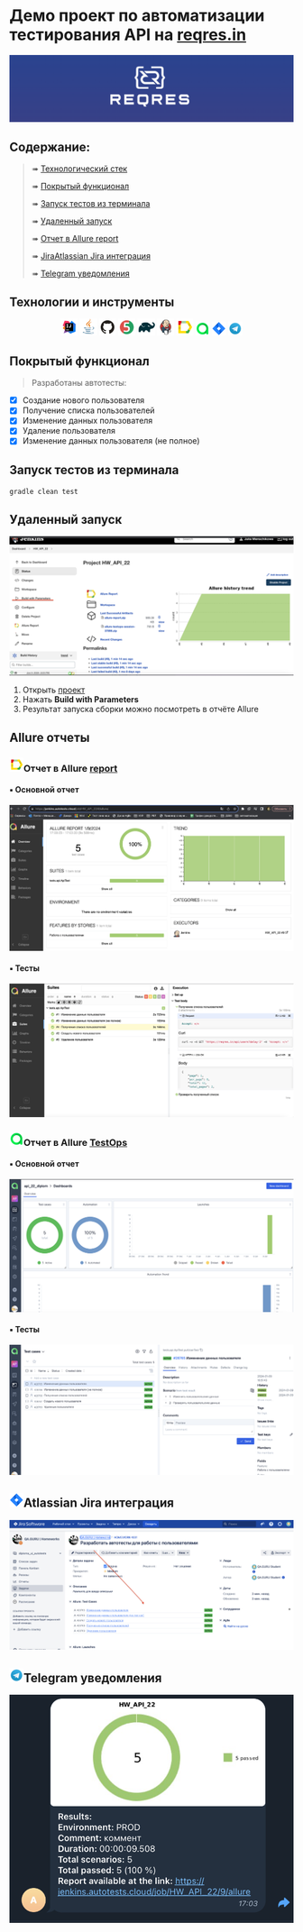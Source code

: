 # Демо проект по автоматизации тестирования API на [reqres.in](https://reqres.in/)
<p align="center">
<img title="reqres.in" src="media/logo/reqres_logo.png">
</p>

##  Содержание:

> ➠ [Технологический стек](#технологии-и-инструменты)
>
> ➠ [Покрытый функционал](#покрытый-функционал)
>
> ➠ [Запуск тестов из терминала](#Запуск-тестов-из-терминала)
>
> ➠ [Удаленный запуск](#Удаленный-запуск)
>
> ➠ [Отчет в Allure report](#Allure-отчеты)
> 
> ➠ [JiraAtlassian Jira интеграция](#JiraAtlassian-Jira-интеграция)
>
> ➠ [Telegram уведомления](#Telegram-уведомления)


## Технологии и инструменты

<p align="center">
<a href="https://www.jetbrains.com/idea/"><img width="6%" title="IntelliJ IDEA" src="media/logo/Intelij_IDEA.svg"></a>
<a href="https://www.java.com/"><img width="6%" title="Java" src="media/logo/Java.svg"></a>
<a href="https://github.com/"><img width="6%" title="GitHub" src="media/logo/GitHub.svg"></a>
<a href="https://junit.org/junit5/"><img width="6%" title="JUnit5" src="media/logo/JUnit5.svg"></a>
<a href="https://gradle.org/"><img width="6%" title="Gradle" src="media/logo/Gradle.svg"></a>
<a href="https://www.jenkins.io/"><img width="6%" title="Jenkins" src="media/logo/Jenkins.svg"></a>
<a href="https://allurereport.org/"><img width="6%" title="Allure Report" src="media/logo/Allure_Report.svg"></a>
<a href="https://qameta.io/"><img width="5%" title="Allure TestOps" src="media/logo/Allure_TO.svg"></a>
<a href="https://www.atlassian.com/ru/software/jira"><img width="5%" title="Jira" src="media/logo/Jira.svg"></a>
<a href="https://web.telegram.org/"><img width="5%" title="Telegram" src="media/logo/Telegram.svg"></a>
</p>

## Покрытый функционал

> Разработаны автотесты:

- [x] Создание нового пользователя
- [x] Получение списка пользователей
- [x] Изменение данных пользователя
- [x] Удаление пользователя
- [x] Изменение данных пользователя (не полное)

##  Запуск тестов из терминала

```
gradle clean test
```

##  Удаленный запуск
<p align="center">
<img title="Jenkins" src="media/screens/JenkinsBuild.png">
</p>

1. Открыть <a target="_blank" href="https://jenkins.autotests.cloud/job/HW_API_22/">проект</a>
2. Нажать **Build with Parameters**
3. Результат запуска сборки можно посмотреть в отчёте Allure

##  Allure отчеты

### <img src="media/logo/Allure_Report.svg" width="25" height="25"  alt="Allure"/>Отчет в Allure</a> <a target="_blank" href="https://jenkins.autotests.cloud/job/HW_API_22/allure/"> report</a>

#### :black_small_square: Основной отчет
<p align="center">
<img title="Allure Report Dashboards" src="media/screens/allureReport.png">
</p>

#### :black_small_square: Тесты
<p align="center">
<img title="Allure Report Tests" src="media/screens/testForAllure.png">
</p>

### <img src="media/logo/Allure_TO.svg" width="25" height="25"  alt="Allure TestOps"/>Отчет в Allure</a> <a target="_blank" href="https://allure.autotests.cloud/project/3938/dashboards"> TestOps</a>

#### :black_small_square: Основной отчет
<p align="center">
<img title="Allure TestOps Dashboards" src="media/screens/testOpsOrhet.png">
</p>

#### :black_small_square: Тесты
<p align="center">
<img title="Allure TestOps Tests" src="media/screens/testsForTestOp.png">
</p>

## <img src="media/logo/Jira.svg" width="25" height="25" alt="Jira"/>Atlassian Jira интеграция</a>
<p align="center">
  <img title="Allure TestOps overview" src="media/screens/jira.png">
</p>


## <img src="media/logo/Telegram.svg" width="25" height="25"  alt="Telegram"/>Telegram уведомления</a>

<p align="center">
<img title="Allure Overview Dashboard" src="media/screens/telegram.png">
</p>



